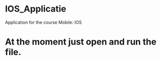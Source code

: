 # IOS_Applicatie
Application for the course Mobile: IOS

# At the moment just open and run the file.
